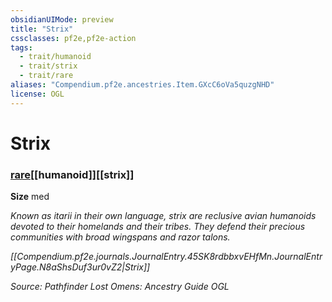 ```yaml
---
obsidianUIMode: preview
title: "Strix"
cssclasses: pf2e,pf2e-action
tags:
  - trait/humanoid
  - trait/strix
  - trait/rare
aliases: "Compendium.pf2e.ancestries.Item.GXcC6oVa5quzgNHD"
license: OGL
---
```

# Strix

### [rare](rare "Rare Rarity Trait")[[humanoid]][[strix]]



**Size** med


_Known as itarii in their own language, strix are reclusive avian humanoids devoted to their homelands and their tribes. They defend their precious communities with broad wingspans and razor talons._

_[[Compendium.pf2e.journals.JournalEntry.45SK8rdbbxvEHfMn.JournalEntryPage.N8aShsDuf3ur0vZ2|Strix]]_

*Source: Pathfinder Lost Omens: Ancestry Guide*
*OGL*